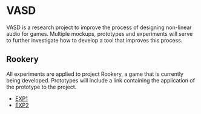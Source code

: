 # VASD
 VASD is a research project to improve the process of designing non-linear audio for games. Multiple mockups, prototypes and experiments will serve to further investigate how to develop a tool that improves this process.

## Rookery
All experiments are applied to project Rookery, a game that is currently being developed. Prototypes will include a link containing the application of the prototype to the project.
- [EXP1](https://streamable.com/wmomb)
- [EXP2](https://streamable.com/reu4v)

